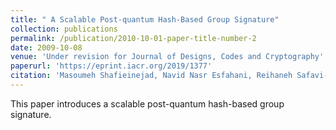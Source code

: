 ```yaml
---
title: " A Scalable Post-quantum Hash-Based Group Signature"
collection: publications
permalink: /publication/2010-10-01-paper-title-number-2
date: 2009-10-08
venue: 'Under revision for Journal of Designs, Codes and Cryptography'
paperurl: 'https://eprint.iacr.org/2019/1377'
citation: 'Masoumeh Shafieinejad, Navid Nasr Esfahani, Reihaneh Safavi-Naini, A Scalable Post-quantum Hash-Based Group Signature, 2019'
---
```

This paper introduces a scalable post-quantum hash-based group signature.
